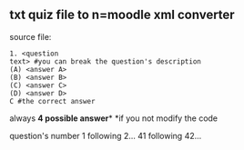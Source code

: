 ## txt quiz file to n=moodle xml converter

source file:

    1. <question 
    text> #you can break the question's description
    (A) <answer A>
    (B) <answer B>
    (C) <answer C>
    (D) <answer D>
    C #the correct answer

always
**4 possible answer***
*if you not modify the code

question's number
1 following 2...
41 following 42...
